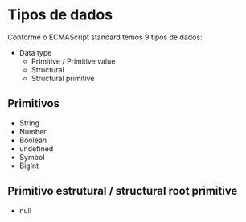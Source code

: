 # Tipos de dados

Conforme o ECMAScript standard temos 9 tipos de dados:

* Data type
    * Primitive / Primitive value
    * Structural
    * Structural primitive

## Primitivos 

* String
* Number
* Boolean
* undefined
* Symbol
* BigInt

## Primitivo estrutural / structural root primitive

* null